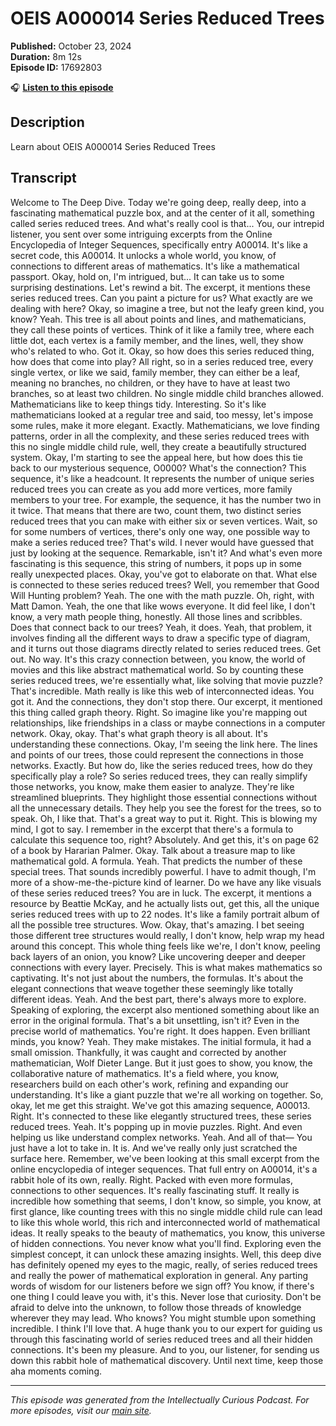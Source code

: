 # OEIS A000014 Series Reduced Trees

**Published:** October 23, 2024  
**Duration:** 8m 12s  
**Episode ID:** 17692803

🎧 **[Listen to this episode](https://intellectuallycurious.buzzsprout.com/2529712/episodes/17692803-oeis-a000014-series-reduced-trees)**

## Description

Learn about OEIS A000014 Series Reduced Trees

## Transcript

Welcome to The Deep Dive. Today we're going deep, really deep, into a fascinating mathematical puzzle box, and at the center of it all, something called series reduced trees. And what's really cool is that... You, our intrepid listener, you sent over some intriguing excerpts from the Online Encyclopedia of Integer Sequences, specifically entry A00014. It's like a secret code, this A00014. It unlocks a whole world, you know, of connections to different areas of mathematics. It's like a mathematical passport. Okay, hold on, I'm intrigued, but... It can take us to some surprising destinations. Let's rewind a bit. The excerpt, it mentions these series reduced trees. Can you paint a picture for us? What exactly are we dealing with here? Okay, so imagine a tree, but not the leafy green kind, you know? Yeah. This tree is all about points and lines, and mathematicians, they call these points of vertices. Think of it like a family tree, where each little dot, each vertex is a family member, and the lines, well, they show who's related to who. Got it. Okay, so how does this series reduced thing, how does that come into play? All right, so in a series reduced tree, every single vertex, or like we said, family member, they can either be a leaf, meaning no branches, no children, or they have to have at least two branches, so at least two children. No single middle child branches allowed. Mathematicians like to keep things tidy. Interesting. So it's like mathematicians looked at a regular tree and said, too messy, let's impose some rules, make it more elegant. Exactly. Mathematicians, we love finding patterns, order in all the complexity, and these series reduced trees with this no single middle child rule, well, they create a beautifully structured system. Okay, I'm starting to see the appeal here, but how does this tie back to our mysterious sequence, O0000? What's the connection? This sequence, it's like a headcount. It represents the number of unique series reduced trees you can create as you add more vertices, more family members to your tree. For example, the sequence, it has the number two in it twice. That means that there are two, count them, two distinct series reduced trees that you can make with either six or seven vertices. Wait, so for some numbers of vertices, there's only one way, one possible way to make a series reduced tree? That's wild. I never would have guessed that just by looking at the sequence. Remarkable, isn't it? And what's even more fascinating is this sequence, this string of numbers, it pops up in some really unexpected places. Okay, you've got to elaborate on that. What else is connected to these series reduced trees? Well, you remember that Good Will Hunting problem? Yeah. The one with the math puzzle. Oh, right, with Matt Damon. Yeah, the one that like wows everyone. It did feel like, I don't know, a very math people thing, honestly. All those lines and scribbles. Does that connect back to our trees? Yeah, it does. Yeah, that problem, it involves finding all the different ways to draw a specific type of diagram, and it turns out those diagrams directly related to series reduced trees. Get out. No way. It's this crazy connection between, you know, the world of movies and this like abstract mathematical world. So by counting these series reduced trees, we're essentially what, like solving that movie puzzle? That's incredible. Math really is like this web of interconnected ideas. You got it. And the connections, they don't stop there. Our excerpt, it mentioned this thing called graph theory. Right. So imagine like you're mapping out relationships, like friendships in a class or maybe connections in a computer network. Okay, okay. That's what graph theory is all about. It's understanding these connections. Okay, I'm seeing the link here. The lines and points of our trees, those could represent the connections in those networks. Exactly. But how do, like the series reduced trees, how do they specifically play a role? So series reduced trees, they can really simplify those networks, you know, make them easier to analyze. They're like streamlined blueprints. They highlight those essential connections without all the unnecessary details. They help you see the forest for the trees, so to speak. Oh, I like that. That's a great way to put it. Right. This is blowing my mind, I got to say. I remember in the excerpt that there's a formula to calculate this sequence too, right? Absolutely. And get this, it's on page 62 of a book by Hararian Palmer. Okay. Talk about a treasure map to like mathematical gold. A formula. Yeah. That predicts the number of these special trees. That sounds incredibly powerful. I have to admit though, I'm more of a show-me-the-picture kind of learner. Do we have any like visuals of these series reduced trees? You are in luck. The excerpt, it mentions a resource by Beattie McKay, and he actually lists out, get this, all the unique series reduced trees with up to 22 nodes. It's like a family portrait album of all the possible tree structures. Wow. Okay, that's amazing. I bet seeing those different tree structures would really, I don't know, help wrap my head around this concept. This whole thing feels like we're, I don't know, peeling back layers of an onion, you know? Like uncovering deeper and deeper connections with every layer. Precisely. This is what makes mathematics so captivating. It's not just about the numbers, the formulas. It's about the elegant connections that weave together these seemingly like totally different ideas. Yeah. And the best part, there's always more to explore. Speaking of exploring, the excerpt also mentioned something about like an error in the original formula. That's a bit unsettling, isn't it? Even in the precise world of mathematics. You're right. It does happen. Even brilliant minds, you know? Yeah. They make mistakes. The initial formula, it had a small omission. Thankfully, it was caught and corrected by another mathematician, Wolf Dieter Lange. But it just goes to show, you know, the collaborative nature of mathematics. It's a field where, you know, researchers build on each other's work, refining and expanding our understanding. It's like a giant puzzle that we're all working on together. So, okay, let me get this straight. We've got this amazing sequence, A00013. Right. It's connected to these like elegantly structured trees, these series reduced trees. Yeah. It's popping up in movie puzzles. Right. And even helping us like understand complex networks. Yeah. And all of that— You just have a lot to take in. It is. And we've really only just scratched the surface here. Remember, we've been looking at this small excerpt from the online encyclopedia of integer sequences. That full entry on A00014, it's a rabbit hole of its own, really. Right. Packed with even more formulas, connections to other sequences. It's really fascinating stuff. It really is incredible how something that seems, I don't know, so simple, you know, at first glance, like counting trees with this no single middle child rule can lead to like this whole world, this rich and interconnected world of mathematical ideas. It really speaks to the beauty of mathematics, you know, this universe of hidden connections. You never know what you'll find. Exploring even the simplest concept, it can unlock these amazing insights. Well, this deep dive has definitely opened my eyes to the magic, really, of series reduced trees and really the power of mathematical exploration in general. Any parting words of wisdom for our listeners before we sign off? You know, if there's one thing I could leave you with, it's this. Never lose that curiosity. Don't be afraid to delve into the unknown, to follow those threads of knowledge wherever they may lead. Who knows? You might stumble upon something incredible. I think I'll love that. A huge thank you to our expert for guiding us through this fascinating world of series reduced trees and all their hidden connections. It's been my pleasure. And to you, our listener, for sending us down this rabbit hole of mathematical discovery. Until next time, keep those aha moments coming.

---
*This episode was generated from the Intellectually Curious Podcast. For more episodes, visit our [main site](https://intellectuallycurious.buzzsprout.com).*

